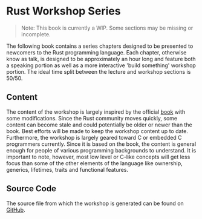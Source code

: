 # Rust Workshop Series

> Note: This book is currently a WIP. Some sections may be missing or
> incomplete.

The following book contains a series chapters designed to be presented to
newcomers to the Rust programming language. Each chapter, otherwise know as
talk, is designed to be approximately an hour long and feature both a speaking
portion as well as a more interactive 'build something' workshop portion. The
ideal time split between the lecture and workshop sections is 50/50.

## Content

The content of the workshop is largely inspired by the official
[book](https://doc.rust-lang.org/book/) with some modifications. Since the Rust
community moves quickly, some content can become stale and could potentially be
older or newer than the book. Best efforts will be made to keep the workshop
content up to date. Furthermore, the workshop is largely geared toward C or
embedded C programmers currently. Since it is based on the book, the content
is general enough for people of various programming backgrounds to understand.
It is important to note, however, most low level or C-like concepts will get
less focus than some of the other elements of the language like ownership,
generics, lifetimes, traits and functional features.

## Source Code

The source file from which the workshop is generated can be found on
[GitHub](https://github.com/mvertescher/workshop-rs).

